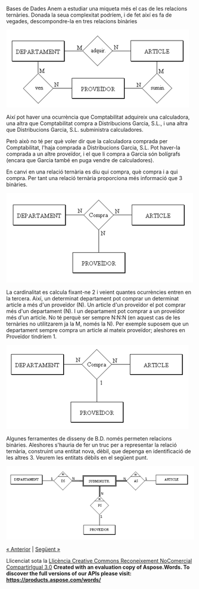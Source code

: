 Bases de Dades
Anem a estudiar una miqueta més el cas de les relacions ternàries. Donada la seua complexitat podríem, i de fet així es fa de vegades, descompondre-la en tres relacions binàries 


![ref1](relacio_tern1.png)


Així pot haver una ocurrència que Comptabilitat adquireix una calculadora, una altra que Comptabilitat compra a Distribucions Garcia, S.L., i una altra que Distribucions Garcia, S.L. subministra calculadores. 

Però això no té per què voler dir que la calculadora comprada per Comptabilitat, l'haja comprada a Distribucions Garcia, S.L. Pot haver-la comprada a un altre proveïdor, i el que li compra a Garcia són bolígrafs (encara que Garcia també en puga vendre de calculadores). 

En canvi en una relació ternària es diu qui compra, què compra i a qui compra. Per tant una relació ternària proporciona més informació que 3 binàries. 



![ref2](relacio_tern2.png)



La cardinalitat es calcula fixant-ne 2 i veient quantes ocurrències entren en la tercera. Així, un determinat departament pot comprar un determinat article a més d'un proveïdor (N). Un article d'un proveïdor el pot comprar més d'un departament (N). I un departament pot comprar a un proveïdor més d'un article. No té perquè ser sempre N:N:N (en aquest cas de les ternàries no utilitzarem ja la M, només la N). Per exemple suposem que un departament sempre compra un article al mateix proveïdor; aleshores en Proveïdor tindríem 1. 



![ref3](relacio_tern3.png)





Algunes ferramentes de disseny de B.D. només permeten relacions binàries. Aleshores s'hauria de fer un truc per a representar la relació ternària, construint una entitat nova, dèbil, que depenga en identificació de les altres 3. Veurem les entitats dèbils en el següent punt. 


![ref4](T2_5_4.PNG)

[« Anterior](exercicis0.md) | [Següent »](6_model_er_ests.md)

Llicenciat sota la [Llicència Creative Commons Reconeixement NoComercial CompartirIgual 3.0](http://creativecommons.org/licenses/by-nc-sa/3.0/)
**Created with an evaluation copy of Aspose.Words. To discover the full versions of our APIs please visit: https://products.aspose.com/words/**


